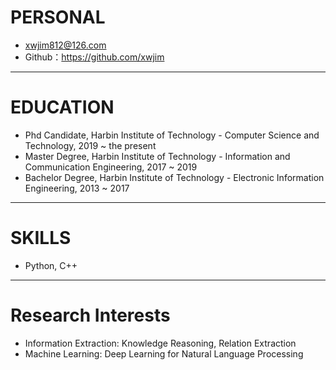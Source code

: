 # PERSONAL

- xwjim812@126.com
- Github：https://github.com/xwjim

---

# EDUCATION

- Phd Candidate, Harbin Institute of Technology - Computer Science and Technology, 2019 ~ the present
- Master Degree, Harbin Institute of Technology - Information and Communication Engineering, 2017 ~ 2019
- Bachelor Degree, Harbin Institute of Technology - Electronic Information Engineering, 2013 ~ 2017

---

# SKILLS

- Python, C++

---
# Research Interests
- Information Extraction: Knowledge Reasoning, Relation Extraction
- Machine Learning: Deep Learning for Natural Language Processing



